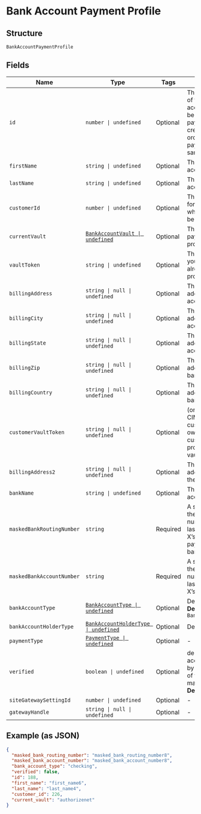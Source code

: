 
# Bank Account Payment Profile

## Structure

`BankAccountPaymentProfile`

## Fields

| Name | Type | Tags | Description |
|  --- | --- | --- | --- |
| `id` | `number \| undefined` | Optional | The Chargify-assigned ID of the stored bank account. This value can be used as an input to payment_profile_id when creating a subscription, in order to re-use a stored payment profile for the same customer |
| `firstName` | `string \| undefined` | Optional | The first name of the bank account holder |
| `lastName` | `string \| undefined` | Optional | The last name of the bank account holder |
| `customerId` | `number \| undefined` | Optional | The Chargify-assigned id for the customer record to which the bank account belongs |
| `currentVault` | [`BankAccountVault \| undefined`](../../doc/models/bank-account-vault.md) | Optional | The vault that stores the payment profile with the provided vault_token. |
| `vaultToken` | `string \| undefined` | Optional | The “token” provided by your vault storage for an already stored payment profile |
| `billingAddress` | `string \| null \| undefined` | Optional | The current billing street address for the bank account |
| `billingCity` | `string \| null \| undefined` | Optional | The current billing address city for the bank account |
| `billingState` | `string \| null \| undefined` | Optional | The current billing address state for the bank account |
| `billingZip` | `string \| null \| undefined` | Optional | The current billing address zip code for the bank account |
| `billingCountry` | `string \| null \| undefined` | Optional | The current billing address country for the bank account |
| `customerVaultToken` | `string \| null \| undefined` | Optional | (only for Authorize.Net CIM storage): the customerProfileId for the owner of the customerPaymentProfileId provided as the vault_token. |
| `billingAddress2` | `string \| null \| undefined` | Optional | The current billing street address, second line, for the bank account |
| `bankName` | `string \| undefined` | Optional | The bank where the account resides |
| `maskedBankRoutingNumber` | `string` | Required | A string representation of the stored bank routing number with all but the last 4 digits marked with X’s (i.e. ‘XXXXXXX1111’). payment_type will be bank_account |
| `maskedBankAccountNumber` | `string` | Required | A string representation of the stored bank account number with all but the last 4 digits marked with X’s (i.e. ‘XXXXXXX1111’) |
| `bankAccountType` | [`BankAccountType \| undefined`](../../doc/models/bank-account-type.md) | Optional | Defaults to checking<br>**Default**: `BankAccountType.Checking` |
| `bankAccountHolderType` | [`BankAccountHolderType \| undefined`](../../doc/models/bank-account-holder-type.md) | Optional | Defaults to personal |
| `paymentType` | [`PaymentType \| undefined`](../../doc/models/payment-type.md) | Optional | - |
| `verified` | `boolean \| undefined` | Optional | denotes whether a bank account has been verified by providing the amounts of two small deposits made into the account<br>**Default**: `false` |
| `siteGatewaySettingId` | `number \| undefined` | Optional | - |
| `gatewayHandle` | `string \| null \| undefined` | Optional | - |

## Example (as JSON)

```json
{
  "masked_bank_routing_number": "masked_bank_routing_number8",
  "masked_bank_account_number": "masked_bank_account_number8",
  "bank_account_type": "checking",
  "verified": false,
  "id": 188,
  "first_name": "first_name6",
  "last_name": "last_name4",
  "customer_id": 226,
  "current_vault": "authorizenet"
}
```

